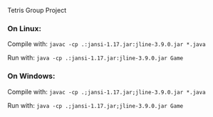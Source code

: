 Tetris Group Project
### On Linux:
  Compile with: `javac -cp .:jansi-1.17.jar:jline-3.9.0.jar *.java`
  
  Run with: `java -cp .:jansi-1.17.jar:jline-3.9.0.jar Game`
### On Windows:
  Compile with: `javac -cp .;jansi-1.17.jar;jline-3.9.0.jar *.java`
  
  Run with: `java -cp .;jansi-1.17.jar;jline-3.9.0.jar Game`
